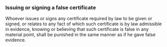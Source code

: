 ### Issuing or signing a false certificate

Whoever issues or signs any certificate required by law to be given or signed, or relates to any fact of which such certificate is by law admissible in evidence, knowing or believing that such certificate is false in any material point, shall be punished in the same manner as if he gave false evidence.
